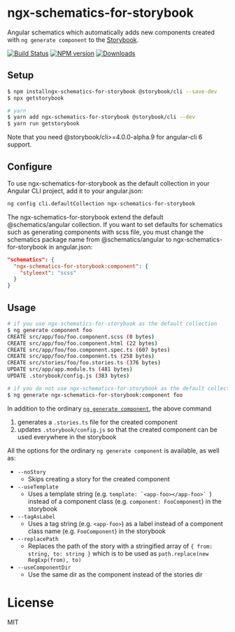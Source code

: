 # ngx-schematics-for-storybook

Angular schematics which automatically adds new components created with `ng generate component` to the [Storybook](https://storybook.js.org/).

[![Build Status][travis-image]][travis-url]
[![NPM version][npm-image]][npm-url]
[![Downloads](https://img.shields.io/npm/dm/ngx-schematics-for-storybook.svg)](https://www.npmjs.com/package/ngx-schematics-for-storybook)

## Setup

```sh
$ npm installngx-schematics-for-storybook @storybook/cli --save-dev 
$ npx getstorybook

# yarn
$ yarn add ngx-schematics-for-storybook @storybook/cli --dev
$ yarn run getstorybook
```

Note that you need @storybook/cli>=4.0.0-alpha.9 for angular-cli 6 support.

## Configure

To use ngx-schematics-for-storybook as the default collection in your Angular CLI project, add it to your angular.json:

```sh
ng config cli.defaultCollection ngx-schematics-for-storybook
```

The ngx-schematics-for-storybook extend the default @schematics/angular collection. If you want to set defaults for schematics such as generating components with scss file, you must change the schematics package name from @schematics/angular to ngx-schematics-for-storybook in angular.json:

```json
"schematics": {
  "ngx-schematics-for-storybook:component": {
    "styleext": "scss"
  }
}
```

## Usage

```sh
# if you use ngx-schematics-for-storybook as the default collection
$ ng generate component foo
CREATE src/app/foo/foo.component.scss (0 bytes)
CREATE src/app/foo/foo.component.html (22 bytes)
CREATE src/app/foo/foo.component.spec.ts (607 bytes)
CREATE src/app/foo/foo.component.ts (258 bytes)
CREATE src/stories/foo/foo.stories.ts (376 bytes)
UPDATE src/app/app.module.ts (481 bytes)
UPDATE .storybook/config.js (383 bytes)

# if you do not use ngx-schematics-for-storybook as the default collection
$ ng generate ngx-schematics-for-storybook:component foo 
```

In addition to the ordinary [`ng generate component`](https://github.com/angular/angular-cli/wiki/generate-component), the above command

1. generates a `.stories.ts` file for the created component
1. updates `.storybook/config.js` so that the created component can be used everywhere in the storybook

All the options for the ordinary `ng generate component` is available, as well as:

- `--noStory`
  - Skips creating a story for the created component
- `--useTemplate`
  - Uses a template string (e.g. ``template: `<app-foo></app-foo>` ``) instead of a component class (e.g. `component: FooComponent`) in the storybook
- `--tagAsLabel`
  - Uses a tag string (e.g. `<app-foo>`) as a label instead of a component class name (e.g. `FooComponent`) in the storybook
- `--replacePath`
  - Replaces the path of the story with a stringified array of `{ from: string, to: string }` which is to be used as `path.replace(new RegExp(from), to)`
- `--useComponentDir`
  - Use the same dir as the component instead of the stories dir

# License

MIT

[travis-image]:https://travis-ci.org/kimamula/ngx-schematics-for-storybook.svg?branch=master
[travis-url]:https://travis-ci.org/kimamula/ngx-schematics-for-storybook
[npm-image]:https://img.shields.io/npm/v/ngx-schematics-for-storybook.svg?style=flat
[npm-url]:https://npmjs.org/package/ngx-schematics-for-storybook